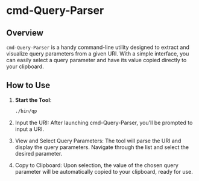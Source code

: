 # cmd-Query-Parser

## Overview
`cmd-Query-Parser` is a handy command-line utility designed to extract and visualize query parameters from a given URI. With a simple interface, you can easily select a query parameter and have its value copied directly to your clipboard.

## How to Use

1. **Start the Tool**:
   ```bash
   ./bin/qp
    ```
    
2. Input the URI:
After launching cmd-Query-Parser, you'll be prompted to input a URI.

3. View and Select Query Parameters:
The tool will parse the URI and display the query parameters. Navigate through the list and select the desired parameter.

4. Copy to Clipboard:
Upon selection, the value of the chosen query parameter will be automatically copied to your clipboard, ready for use.
